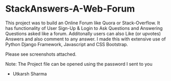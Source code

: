# StackAnswers-A-Web-Forum
This project was to build an Online Forum like Quora or Stack-Overflow.
It has functionality of User Sign-Up & Login to Ask Questions and Answering Questions asked like a forum.
Additonally users can also Like (or upvotes) Answers and also comment to any answer.
I made this with extensive use of Python Django Framework, Javascript and CSS Bootstrap.

Please see screenshots attached.

Note: The Project file can be opened using the password I sent to you

- Utkarsh Sharma 
